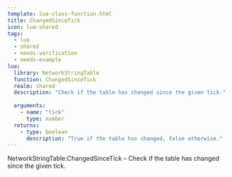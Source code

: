 ```yaml
---
template: lua-class-function.html
title: ChangedSinceTick
icon: lua-shared
tags:
  - lua
  - shared
  - needs-verification
  - needs-example
lua:
  library: NetworkStringTable
  function: ChangedSinceTick
  realm: shared
  description: "Check if the table has changed since the given tick."
  
  arguments:
    - name: "tick"
      type: number
  returns:
    - type: boolean
      description: "True if the table has changed, false otherwise."
---
```


<div class="lua__search__keywords">
NetworkStringTable:ChangedSinceTick &#x2013; Check if the table has changed since the given tick.
</div>
